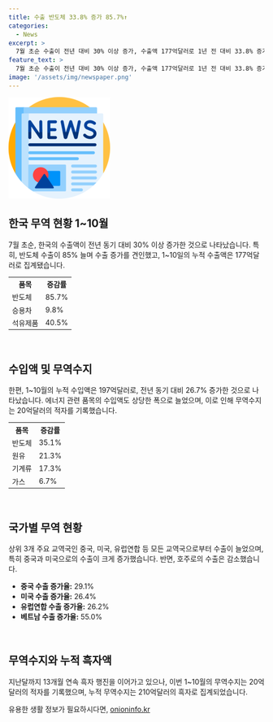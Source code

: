```yaml
---
title: 수출 반도체 33.8% 증가 85.7%↑
categories:
  - News
excerpt: >
  7월 초순 수출이 전년 대비 30% 이상 증가, 수출액 177억달러로 1년 전 대비 33.8% 증가. 반도체(85.7%), 승용차(9.8%), 석유제품(40.5%) 등 수출 증가. 중국, 미국, 유럽연합 등 상위 3개 교역국에서 모두 늘어남. 일평균 수출액은 10.2% 증가. 그러나 수입액은 197억달러로 26.7%늘어나 무역수지는 20억달러 적자.
feature_text: >
  7월 초순 수출이 전년 대비 30% 이상 증가, 수출액 177억달러로 1년 전 대비 33.8% 증가. 반도체(85.7%), 승용차(9.8%), 석유제품(40.5%) 등 수출 증가. 중국, 미국, 유럽연합 등 상위 3개 교역국에서 모두 늘어남. 일평균 수출액은 10.2% 증가. 그러나 수입액은 197억달러로 26.7%늘어나 무역수지는 20억달러 적자.
image: '/assets/img/newspaper.png'
---
```


<p><img src="/assets/img/newspaper.png" alt="kimp 속보" /></p>

<h2 data-ke-size="size26">한국 무역 현황 1~10월</h2>

<p data-ke-size="size16">7월 초순, 한국의 수출액이 전년 동기 대비 30% 이상 증가한 것으로 나타났습니다. 특히, 반도체 수출이 85% 늘며 수출 증가를 견인했고, 1~10일의 누적 수출액은 177억달러로 집계됐습니다.</p>

<table>
  <tr>
    <th><b>품목</b></th>
    <th><b>증감률</b></th>
  </tr>
  <tr>
    <td>반도체</td>
    <td>85.7%</td>
  </tr>
  <tr>
    <td>승용차</td>
    <td>9.8%</td>
  </tr>
  <tr>
    <td>석유제품</td>
    <td>40.5%</td>
  </tr>
</table>

<p data-ke-size="size16">&nbsp;</p>

<h2 data-ke-size="size26">수입액 및 무역수지</h2>

<p data-ke-size="size16">한편, 1~10월의 누적 수입액은 197억달러로, 전년 동기 대비 26.7% 증가한 것으로 나타났습니다. 에너지 관련 품목의 수입액도 상당한 폭으로 늘었으며, 이로 인해 무역수지는 20억달러의 적자를 기록했습니다.</p>

<table>
  <tr>
    <th><b>품목</b></th>
    <th><b>증감률</b></th>
  </tr>
  <tr>
    <td>반도체</td>
    <td>35.1%</td>
  </tr>
  <tr>
    <td>원유</td>
    <td>21.3%</td>
  </tr>
  <tr>
    <td>기계류</td>
    <td>17.3%</td>
  </tr>
  <tr>
    <td>가스</td>
    <td>6.7%</td>
  </tr>
</table>

<p data-ke-size="size16">&nbsp;</p>

<h2 data-ke-size="size26">국가별 무역 현황</h2>

<p data-ke-size="size16">상위 3개 주요 교역국인 중국, 미국, 유럽연합 등 모든 교역국으로부터 수출이 늘었으며, 특히 중국과 미국으로의 수출이 크게 증가했습니다. 반면, 호주로의 수출은 감소했습니다.</p>

<ul>
  <li><b>중국 수출 증가율:</b> 29.1%</li>
  <li><b>미국 수출 증가율:</b> 26.4%</li>
  <li><b>유럽연합 수출 증가율:</b> 26.2%</li>
  <li><b>베트남 수출 증가율:</b> 55.0%</li>
</ul>

<p data-ke-size="size16">&nbsp;</p>

<h2 data-ke-size="size26">무역수지와 누적 흑자액</h2>

<p data-ke-size="size16">지난달까지 13개월 연속 흑자 행진을 이어가고 있으나, 이번 1~10월의 무역수지는 20억달러의 적자를 기록했으며, 누적 무역수지는 210억달러의 흑자로 집계되었습니다.</p>
유용한 생활 정보가 필요하시다면, <a href="https://onioninfo.kr" rel="dofollow">onioninfo.kr</a>


